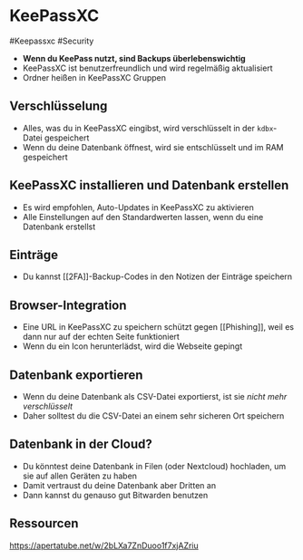 # KeePassXC

#Keepassxc #Security

- __Wenn du KeePass nutzt, sind Backups überlebenswichtig__
- KeePassXC ist benutzerfreundlich und wird regelmäßig aktualisiert
- Ordner heißen in KeePassXC Gruppen

## Verschlüsselung
- Alles, was du in KeePassXC eingibst, wird verschlüsselt in der `kdbx`-Datei gespeichert
- Wenn du deine Datenbank öffnest, wird sie entschlüsselt und im RAM gespeichert

## KeePassXC installieren und Datenbank erstellen
- Es wird empfohlen, Auto-Updates in KeePassXC zu aktivieren
- Alle Einstellungen auf den Standardwerten lassen, wenn du eine Datenbank erstellst

## Einträge
- Du kannst [[2FA]]-Backup-Codes in den Notizen der Einträge speichern

## Browser-Integration
- Eine URL in KeePassXC zu speichern schützt gegen [[Phishing]], weil es dann nur auf der echten Seite funktioniert
- Wenn du ein Icon herunterlädst, wird die Webseite gepingt

## Datenbank exportieren
- Wenn du deine Datenbank als CSV-Datei exportierst, ist sie _nicht mehr verschlüsselt_
- Daher solltest du die CSV-Datei an einem sehr sicheren Ort speichern

## Datenbank in der Cloud?
- Du könntest deine Datenbank in Filen (oder Nextcloud) hochladen, um sie auf allen Geräten zu haben
- Damit vertraust du deine Datenbank aber Dritten an
- Dann kannst du genauso gut Bitwarden benutzen

## Ressourcen
https://apertatube.net/w/2bLXa7ZnDuoo1f7xjAZriu
